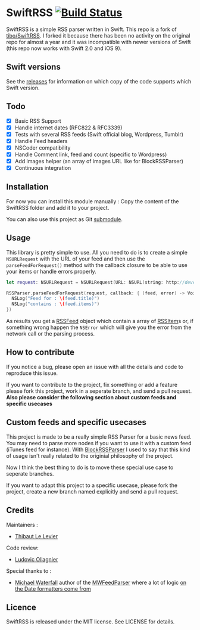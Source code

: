 # SwiftRSS [![Build Status](https://travis-ci.org/tibo/SwiftRSS.svg)](https://travis-ci.org/tibo/SwiftRSS)

SwiftRSS is a simple RSS parser written in Swift. This repo is a fork of [tibo/SwiftRSS](https://github.com/tibo/SwiftRSS). I forked it because there has been no activity on the original repo for almost a year and it was incompatible with newer versions of Swift (this repo now works with Swift 2.0 and iOS 9).

## Swift versions
See the [releases](https://github.com/AlexChesters/SwiftRSS/releases) for information on which copy of the code supports which Swift version.

## Todo

- [x] Basic RSS Support
- [x] Handle internet dates (RFC822 & RFC3339)
- [x] Tests with several RSS feeds (Swift official blog, Wordpress, Tumblr)
- [x] Handle Feed headers
- [x] NSCoder compatibility
- [x] Handle Comment link, feed and count (specific to Wordpress)
- [x] Add images helper (an array of images URL like for BlockRSSParser)
- [x] Continuous integration

## Installation

For now you can install this module manually : Copy the content of the SwiftRSS folder and add it to your project.

You can also use this project as Git [submodule](http://git-scm.com/docs/git-submodule).

## Usage

This library is pretty simple to use.
All you need to do is to create a simple `NSURLRequest` with the URL of your feed and then use the `parseFeedForRequest()` method with the callback closure to be able to use your items or handle errors properly.

```swift
let request: NSURLRequest = NSURLRequest(URL: NSURL(string: http://developer.apple.com/swift/blog/news.rss))

RSSParser.parseFeedForRequest(request, callback: { (feed, error) -> Void in
  NSLog("Feed for : \(feed.title)")
  NSLog("contains : \(feed.items)")
})
```

As results you get a [RSSFeed](https://github.com/alexchesters/SwiftRSS/blob/master/SwiftRSS/RSSFeed.swift) object which contain a array of [RSSItem](https://github.com/alexchesters/SwiftRSS/blob/master/SwiftRSS/RSSItem.swift)s or, if something wrong happen the `NSError` which will give you the error from the network call or the parsing process.

## How to contribute

If you notice a bug, please open an issue with all the details and code to reproduce this issue.

If you want to contribute to the project, fix something or add a feature please fork this project, work in a seperate branch, and send a pull request. 
**Also please consider the following section about custom feeds and specific usecases**


## Custom feeds and specific usecases

This project is made to be a really simple RSS Parser for a basic news feed. You may need to parse more nodes if you want to use it with a custom feed (iTunes feed for instance).
With [BlockRSSParser](http://github.com/tibo/BlockRSSParser) I used to say that this kind of usage isn't really related to the originial philosophy of the project.

Now I think the best thing to do is to move these special use case to seperate branches.

If you want to adapt this project to a specific usecase, please fork the project, create a new branch named explicitly and send a pull request.

## Credits

Maintainers :
- [Thibaut Le Levier](http://github.com/tibo)

Code review: 
- [Ludovic Ollagnier](http://github.com/eLud)

Special thanks to :
- [Michael Waterfall](https://github.com/mwaterfall) author of the [MWFeedParser](https://github.com/mwaterfall/MWFeedParser/) where a lot of logic [on the Date formatters come from](https://github.com/mwaterfall/MWFeedParser/blob/master/Classes/NSDate%2BInternetDateTime.m)

## Licence

SwiftRSS is released under the MIT license. See LICENSE for details.
